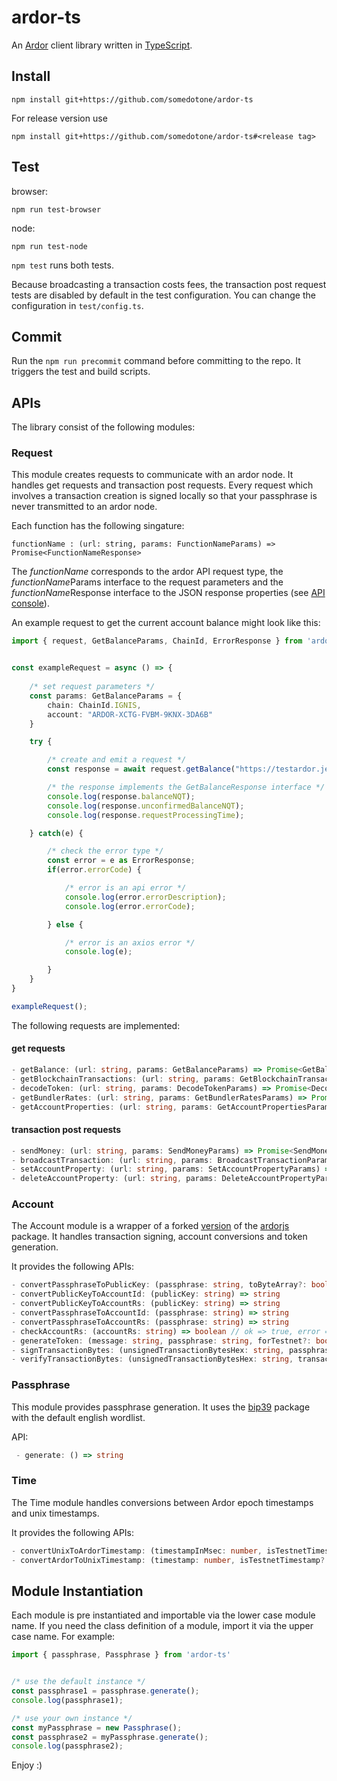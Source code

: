 # ardor-ts

An [Ardor](https://ardorplatform.org) client library written in [TypeScript](https://www.typescriptlang.org).


## Install

````
npm install git+https://github.com/somedotone/ardor-ts
````

For release version use

````
npm install git+https://github.com/somedotone/ardor-ts#<release tag>
````


## Test

browser:
````
npm run test-browser
````

node:
````
npm run test-node
````

`npm test` runs both tests.

Because broadcasting a transaction costs fees, the transaction post request tests are disabled by default in the test configuration. You can change the configuration in `test/config.ts`.


## Commit

Run the `npm run precommit` command before committing to the repo. It triggers the test and build scripts.


## APIs

The library consist of the following modules:


### Request

This module creates requests to communicate with an ardor node. It handles get requests and transaction post requests. Every request which involves a transaction creation is signed locally so that your passphrase is never transmitted to an ardor node. 

Each function has the following singature:
````
functionName : (url: string, params: FunctionNameParams) => Promise<FunctionNameResponse>
````
The *functionName* corresponds to the ardor API request type, the *functionName*Params interface to the request parameters and the *functionName*Response interface to the JSON response properties (see [API console](https://testardor.jelurida.com/test)).

An example request to get the current account balance might look like this:


````typescript
import { request, GetBalanceParams, ChainId, ErrorResponse } from 'ardor-ts'


const exampleRequest = async () => {
    
    /* set request parameters */
    const params: GetBalanceParams = {
        chain: ChainId.IGNIS,
        account: "ARDOR-XCTG-FVBM-9KNX-3DA6B"
    }

    try {

        /* create and emit a request */
        const response = await request.getBalance("https://testardor.jelurida.com", params);

        /* the response implements the GetBalanceResponse interface */
        console.log(response.balanceNQT);
        console.log(response.unconfirmedBalanceNQT);
        console.log(response.requestProcessingTime);

    } catch(e) {

        /* check the error type */
        const error = e as ErrorResponse;
        if(error.errorCode) {

            /* error is an api error */
            console.log(error.errorDescription);
            console.log(error.errorCode);

        } else {

            /* error is an axios error */
            console.log(e);

        }
    }
}

exampleRequest();
````

The following requests are implemented:

#### get requests

````typescript
- getBalance: (url: string, params: GetBalanceParams) => Promise<GetBalanceResponse>
- getBlockchainTransactions: (url: string, params: GetBlockchainTransactionsParams) => Promise<GetBlockchainTransactionsResponse>
- decodeToken: (url: string, params: DecodeTokenParams) => Promise<DecodeTokenResponse>
- getBundlerRates: (url: string, params: GetBundlerRatesParams) => Promise<GetBundlerRatesResponse>
- getAccountProperties: (url: string, params: GetAccountPropertiesParams) => Promise<GetAccountPropertiesResponse>
````

#### transaction post requests

````typescript
- sendMoney: (url: string, params: SendMoneyParams) => Promise<SendMoneyResponse>
- broadcastTransaction: (url: string, params: BroadcastTransactionParams) => Promise<BroadcastTransactionResponse>
- setAccountProperty: (url: string, params: SetAccountPropertyParams) => Promise<SetAccountPropertyResponse>
- deleteAccountProperty: (url: string, params: DeleteAccountPropertyParams) => Promise<DeleteAccountPropertyResponse>
````

### Account

The Account module is a wrapper of a forked [version](https://github.com/Atzen2/ardorjs) of the [ardorjs](https://github.com/mrv777/ardorjs) package. It handles transaction signing, account conversions and token generation.

It provides the following APIs:

````typescript
- convertPassphraseToPublicKey: (passphrase: string, toByteArray?: boolean) => string | Array<number> // toByteArray defaults to false
- convertPublicKeyToAccountId: (publicKey: string) => string
- convertPublicKeyToAccountRs: (publicKey: string) => string
- convertPassphraseToAccountId: (passphrase: string) => string
- convertPassphraseToAccountRs: (passphrase: string) => string
- checkAccountRs: (accountRs: string) => boolean // ok => true, error => false
- generateToken: (message: string, passphrase: string, forTestnet?: boolean) => string // forTestnet defaults to false
- signTransactionBytes: (unsignedTransactionBytesHex: string, passphrase: string) => string
- verifyTransactionBytes: (unsignedTransactionBytesHex: string, transactionType: string, transactionJSON: object, publicKey: string) => boolean
````


### Passphrase

This module provides passphrase generation. It uses the [bip39](https://github.com/bitcoinjs/bip39) package with the default english wordlist.

API:

````typescript
 - generate: () => string
````


### Time

The Time module handles conversions between Ardor epoch timestamps and unix timestamps.

It provides the following APIs:

````typescript
- convertUnixToArdorTimestamp: (timestampInMsec: number, isTestnetTimestamp?: boolean) => number // isTestnetTimestamp defaults to false
- convertArdorToUnixTimestamp: (timestamp: number, isTestnetTimestamp?: boolean) => number // isTestnetTimestamp defaults to false
````


## Module Instantiation

Each module is pre instantiated and importable via the lower case module name. If you need the class definition of a module, import it via the upper case name. For example:

````typescript
import { passphrase, Passphrase } from 'ardor-ts'


/* use the default instance */
const passphrase1 = passphrase.generate();
console.log(passphrase1);

/* use your own instance */
const myPassphrase = new Passphrase();
const passphrase2 = myPassphrase.generate();
console.log(passphrase2);
````

Enjoy :)
